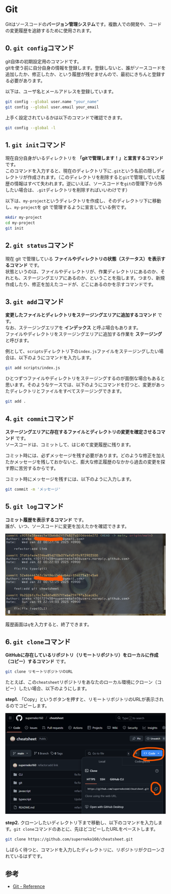 # Git

Gitはソースコードの**バージョン管理システム**です。複数人での開発や、コードの変更履歴を追跡するために使用されます。

## 0. `git config`コマンド

git自体の初期設定用のコマンドです。  
gitを使う前に自分自身の情報を登録します。登録しないと、誰がソースコードを追加したか、修正したか、という履歴が残せませんので、最初にきちんと登録する必要があります。

以下は、ユーザ名とメールアドレスを登録しています。

```sh
git config --global user.name "your_name"
git config --global user.email your_email
```

上手く設定されているかは以下のコマンドで確認できます。

```sh
git config --global -l
```

## 1. `git init`コマンド

現在自分自身がいるディレクトリを **「gitで管理します！」と宣言するコマンド** です。  
このコマンドを入力すると、現在のディレクトリ下に`.git`という名前の隠しディレクトリが作成されます。（このディレクトリを削除すると`git`で管理していた履歴の情報はすべて失われます。逆にいえば、ソースコードを`git`の管理下から外したい場合は、`.git`ディレクトリを削除すればいいわけです）

以下は、`my-project`というディレクトリを作成し、そのディレクトリ下に移動し、`my-project`を git で管理するように宣言している例です。

```sh
mkdir my-project
cd my-project
git init
```

## 2. `git status`コマンド

現在 git で管理している **ファイルやディレクトリの状態（ステータス）を表示するコマンド** です。  
状態というのは、ファイルやディレクトリが、作業ディレクトリにあるのか、それとも、ステージングエリアにあるのか、ということを指します。つまり、新規作成したり、修正を加えたコードが、どこにあるのかを示すコマンドです。

## 3. `git add`コマンド

**変更したファイルとディレクトリをステージングエリアに追加するコマンド** です。  
なお、ステージングエリアを **インデックス** と呼ぶ場合もあります。  
ファイルやディレクトリをステージングエリアに追加する作業を **ステージング** と呼びます。

例として、`scripts`ディレクトリ下の`index.js`ファイルをステージングしたい場合は、以下のようにコマンドを入力します。

```sh
git add scripts/index.js
```

ひとつずつファイルやディレクトリをステージングするのが面倒な場合もあると思います。そのようなケースでは、以下のようにコマンドを打つと、変更があったディレクトリとファイルをすべてステージングできます。

```sh
git add .
```

## 4. `git commit`コマンド

**ステージングエリアに存在するファイルとディレクトリの変更を確定させるコマンド** です。  
ソースコードは、コミットして、はじめて変更履歴に残ります。

コミット時には、必ずメッセージを残す必要があります。どのような修正を加えたかメッセージを残しておかないと、膨大な修正履歴のなかから過去の変更を探す際に苦労するからです。

コミット時にメッセージを残すには、以下のように入力します。

```sh
git commit -m 'メッセージ'
```

## 5. `git log`コマンド

**コミット履歴を表示するコマンド** です。  
誰が、いつ、ソースコードに変更を加えたかを確認できます。

![gitlogコマンド](docs/git-log.png)

履歴画面は`q`を入力すると、終了できます。

## 6. `git clone`コマンド

**GitHubに存在しているリポジトリ（リモートリポジトリ）をローカルに作成（コピー）するコマンド** です。

```sh
git clone リモートリポジトリのURL
```

たとえば、この`cheatsheet`リポジトリをあなたのローカル環境にクローン（コピー）したい場合、以下のようにします。

**step1.** 「Copy」というボタンを押すと、リモートリポジトリのURLが表示されるのでコピーします。

![git-cloneコマンド](docs/git-clone.png)

**step2.** クローンしたいディレクトリ下まで移動し、以下のコマンドを入力します。`git clone`コマンドのあとに、先ほどコピーしたURLをペーストします。

```sh
git clone https://github.com/superneko160/cheatsheet.git
```

しばらく待つと、コマンドを入力したディレクトリに、リポジトリがクローンされているはずです。

## 参考

- [Git - Reference](https://git-scm.com/docs)
